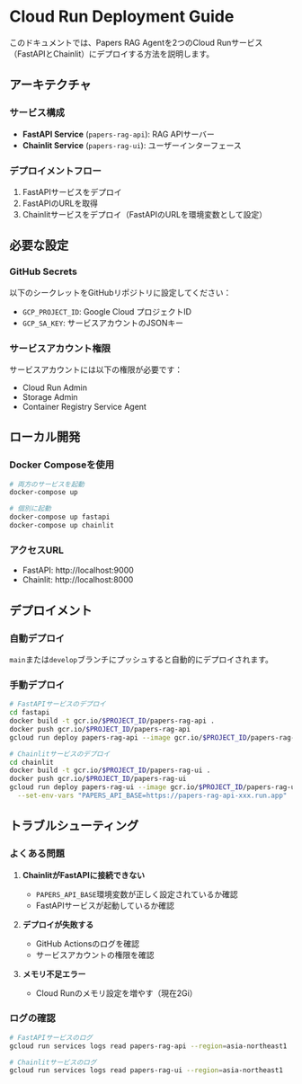 # Cloud Run Deployment Guide

このドキュメントでは、Papers RAG Agentを2つのCloud Runサービス（FastAPIとChainlit）にデプロイする方法を説明します。

## アーキテクチャ

### サービス構成

- **FastAPI Service** (`papers-rag-api`): RAG APIサーバー
- **Chainlit Service** (`papers-rag-ui`): ユーザーインターフェース

### デプロイメントフロー

1. FastAPIサービスをデプロイ
2. FastAPIのURLを取得
3. Chainlitサービスをデプロイ（FastAPIのURLを環境変数として設定）

## 必要な設定

### GitHub Secrets

以下のシークレットをGitHubリポジトリに設定してください：

- `GCP_PROJECT_ID`: Google Cloud プロジェクトID
- `GCP_SA_KEY`: サービスアカウントのJSONキー

### サービスアカウント権限

サービスアカウントには以下の権限が必要です：

- Cloud Run Admin
- Storage Admin
- Container Registry Service Agent

## ローカル開発

### Docker Composeを使用

```bash
# 両方のサービスを起動
docker-compose up

# 個別に起動
docker-compose up fastapi
docker-compose up chainlit
```

### アクセスURL

- FastAPI: http://localhost:9000
- Chainlit: http://localhost:8000

## デプロイメント

### 自動デプロイ

`main`または`develop`ブランチにプッシュすると自動的にデプロイされます。

### 手動デプロイ

```bash
# FastAPIサービスのデプロイ
cd fastapi
docker build -t gcr.io/$PROJECT_ID/papers-rag-api .
docker push gcr.io/$PROJECT_ID/papers-rag-api
gcloud run deploy papers-rag-api --image gcr.io/$PROJECT_ID/papers-rag-api

# Chainlitサービスのデプロイ
cd chainlit
docker build -t gcr.io/$PROJECT_ID/papers-rag-ui .
docker push gcr.io/$PROJECT_ID/papers-rag-ui
gcloud run deploy papers-rag-ui --image gcr.io/$PROJECT_ID/papers-rag-ui \
  --set-env-vars "PAPERS_API_BASE=https://papers-rag-api-xxx.run.app"
```

## トラブルシューティング

### よくある問題

1. **ChainlitがFastAPIに接続できない**
   - `PAPERS_API_BASE`環境変数が正しく設定されているか確認
   - FastAPIサービスが起動しているか確認

2. **デプロイが失敗する**
   - GitHub Actionsのログを確認
   - サービスアカウントの権限を確認

3. **メモリ不足エラー**
   - Cloud Runのメモリ設定を増やす（現在2Gi）

### ログの確認

```bash
# FastAPIサービスのログ
gcloud run services logs read papers-rag-api --region=asia-northeast1

# Chainlitサービスのログ
gcloud run services logs read papers-rag-ui --region=asia-northeast1
```
